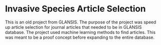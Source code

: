 # Invasive Species Article Selection

This is an old project from GLANSIS. The purpose of the project was speed up article selection for journal articles that needed to be in GLANSIS database. The project used machine learning methods to find articles. This was meant to be a proof concept before expanding to the entire database.
